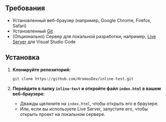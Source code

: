 ## Требования

- Установленный веб-браузер (например, Google Chrome, Firefox, Safari)
- Установленный [Git](https://git-scm.com/)
- (Опционально) Сервер для локальной разработки, например, [Live Server](https://marketplace.visualstudio.com/items?itemName=ritwickdey.LiveServer) для Visual Studio Code

## Установка

1. **Клонируйте репозиторий:**

   ```bash
   git clone https://github.com/HromasDev/inline-test.git
   ```

2. **Перейдите в папку `inline-test` и откройте файл `index.html` в вашем веб-браузере:**

   - Дважды щелкните на `index.html`, чтобы открыть его в браузере.
   - Или, если вы используете Live Server, запустите его, чтобы открыть проект на локальном сервере.
